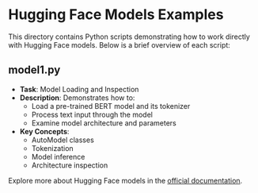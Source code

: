 # Hugging Face Models Examples

This directory contains Python scripts demonstrating how to work directly with Hugging Face models. Below is a brief overview of each script:

## model1.py
- **Task**: Model Loading and Inspection
- **Description**: Demonstrates how to:
  - Load a pre-trained BERT model and its tokenizer
  - Process text input through the model
  - Examine model architecture and parameters
- **Key Concepts**:
  - AutoModel classes
  - Tokenization
  - Model inference
  - Architecture inspection

Explore more about Hugging Face models in the [official documentation](https://huggingface.co/docs/transformers/main/en/model_doc/overview).